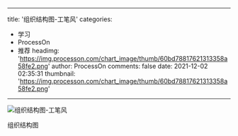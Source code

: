 
---
title: '组织结构图-工笔风'
categories: 
 - 学习
 - ProcessOn
 - 推荐
headimg: 'https://img.processon.com/chart_image/thumb/60bd78817621313358a58fe2.png'
author: ProcessOn
comments: false
date: 2021-12-02 02:35:31
thumbnail: 'https://img.processon.com/chart_image/thumb/60bd78817621313358a58fe2.png'
---

<div>   
<img class="thumb" alt="组织结构图-工笔风" src="https://img.processon.com/chart_image/thumb/60bd78817621313358a58fe2.png" referrerpolicy="no-referrer">
<p>组织结构图</p>  
</div>
            